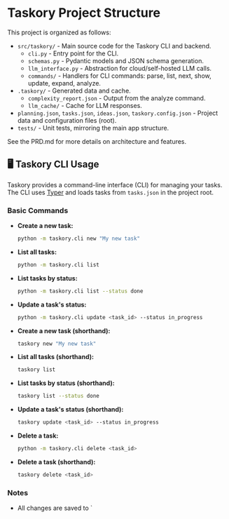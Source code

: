 # Taskory Project Structure

This project is organized as follows:

- `src/taskory/` - Main source code for the Taskory CLI and backend.
  - `cli.py` - Entry point for the CLI.
  - `schemas.py` - Pydantic models and JSON schema generation.
  - `llm_interface.py` - Abstraction for cloud/self-hosted LLM calls.
  - `commands/` - Handlers for CLI commands: parse, list, next, show, update, expand, analyze.
- `.taskory/` - Generated data and cache.
  - `complexity_report.json` - Output from the analyze command.
  - `llm_cache/` - Cache for LLM responses.
- `planning.json`, `tasks.json`, `ideas.json`, `taskory.config.json` - Project data and configuration files (root).
- `tests/` - Unit tests, mirroring the main app structure.

See the PRD.md for more details on architecture and features.

## 🖥 Taskory CLI Usage

Taskory provides a command-line interface (CLI) for managing your tasks. The CLI uses [Typer](https://typer.tiangolo.com/) and loads tasks from `tasks.json` in the project root.

### Basic Commands

- **Create a new task:**
  ```sh
  python -m taskory.cli new "My new task"
  ```

- **List all tasks:**
  ```sh
  python -m taskory.cli list
  ```

- **List tasks by status:**
  ```sh
  python -m taskory.cli list --status done
  ```

- **Update a task's status:**
  ```sh
  python -m taskory.cli update <task_id> --status in_progress
  ```

- **Create a new task (shorthand):**
  ```sh
  taskory new "My new task"
  ```

- **List all tasks (shorthand):**
  ```sh
  taskory list
  ```

- **List tasks by status (shorthand):**
  ```sh
  taskory list --status done
  ```

- **Update a task's status (shorthand):**
  ```sh
  taskory update <task_id> --status in_progress
  ```

- **Delete a task:**
  ```sh
  python -m taskory.cli delete <task_id>
  ```

- **Delete a task (shorthand):**
  ```sh
  taskory delete <task_id>
  ```

### Notes
- All changes are saved to `